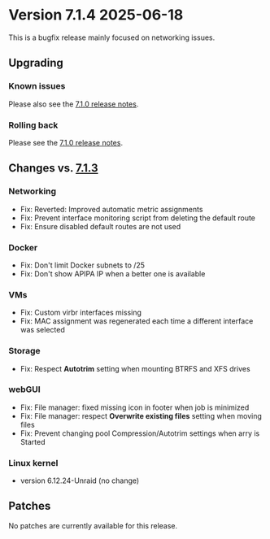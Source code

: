 # Version 7.1.4 2025-06-18

This is a bugfix release mainly focused on networking issues.

## Upgrading

### Known issues

Please also see the [7.1.0 release notes](7.1.0.md#known-issues).

### Rolling back

Please see the [7.1.0 release notes](7.1.0.md#rolling-back).

## Changes vs. [7.1.3](7.1.3.md)

### Networking

* Fix: Reverted: Improved automatic metric assignments
* Fix: Prevent interface monitoring script from deleting the default route
* Fix: Ensure disabled default routes are not used

### Docker

* Fix: Don't limit Docker subnets to /25
* Fix: Don't show APIPA IP when a better one is available

### VMs

* Fix: Custom virbr interfaces missing
* Fix: MAC assignment was regenerated each time a different interface was selected

### Storage

* Fix: Respect **Autotrim** setting when mounting BTRFS and XFS drives

### webGUI

* Fix: File manager: fixed missing icon in footer when job is minimized
* Fix: File manager: respect **Overwrite existing files** setting when moving files
* Fix: Prevent changing pool Compression/Autotrim settings when arry is Started

### Linux kernel

* version 6.12.24-Unraid (no change)

## Patches

No patches are currently available for this release.
